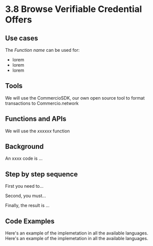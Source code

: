 # 3.8 Browse Verifiable Credential Offers

## Use cases
The _Function name_ can be used for:

* lorem
* lorem
* lorem

## Tools
We will use the CommercioSDK, our own open source tool to format transactions to Commercio.network

## Functions and APIs
We will use the _xxxxxx_ function

##  Background
An xxxx code is ...

## Step by step sequence
First you need to...

Second, you must...

Finally, the result is ...

## Code Examples
Here's an example of the implemetation in all the available languages.
Here's an example of the implemetation in all the available languages.